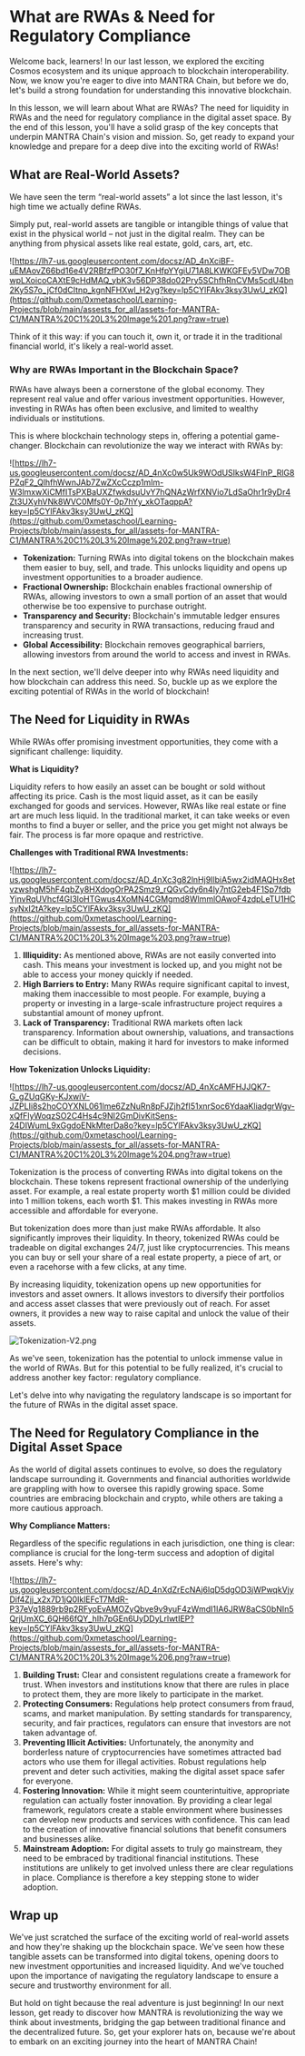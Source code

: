 # What are RWAs & Need for Regulatory Compliance

Welcome back, learners! In our last lesson, we explored the exciting Cosmos ecosystem and its unique approach to blockchain interoperability. Now, we know you're eager to dive into MANTRA Chain, but before we do, let's build a strong foundation for understanding this innovative blockchain.

In this lesson, we will learn about What are RWAs? The need for liquidity in RWAs and the need for regulatory compliance in the digital asset space. By the end of this lesson, you'll have a solid grasp of the key concepts that underpin MANTRA Chain's vision and mission. So, get ready to expand your knowledge and prepare for a deep dive into the exciting world of RWAs!

## What are Real-World Assets?

We have seen the term “real-world assets” a lot since the last lesson, it's high time we actually define RWAs.

Simply put, real-world assets are tangible or intangible things of value that exist in the physical world – not just in the digital realm. They can be anything from physical assets like real estate, gold, cars, art, etc.

![https://lh7-us.googleusercontent.com/docsz/AD_4nXciBF-uEMAovZ66bd16e4V2RBfzfPO30f7_KnHfpYYgiU71A8LKWKGFEy5VDw7OBwpLXoicoCAXtE9cHdMAQ_ybK3v56DP38do02Pry5SChfhRnCVMs5cdU4bn2Ky5S7o_jCf0dCItnp_kgnNFHXwl_H2yg?key=lp5CYlFAkv3ksy3UwU_zKQ](https://github.com/0xmetaschool/Learning-Projects/blob/main/assests_for_all/assets-for-MANTRA-C1/MANTRA%20C1%20L3%20Image%201.png?raw=true)

Think of it this way: if you can touch it, own it, or trade it in the traditional financial world, it's likely a real-world asset.

### Why are RWAs Important in the Blockchain Space?

RWAs have always been a cornerstone of the global economy. They represent real value and offer various investment opportunities. However, investing in RWAs has often been exclusive, and limited to wealthy individuals or institutions.

This is where blockchain technology steps in, offering a potential game-changer. Blockchain can revolutionize the way we interact with RWAs by:

![https://lh7-us.googleusercontent.com/docsz/AD_4nXc0w5Uk9WOdUSIksW4FInP_RlG8PZqF2_QlhfhWwnJAb7ZwZXcCczp1mIm-W3lmxwXiCMfITsPXBaUXZfwkdsuUvY7hQNAzWrfXNVio7LdSaOhr1r9yDr4Zt3UXyhVNk8WVC0Mfs0Y-0p7hYy_xkOTaqppA?key=lp5CYlFAkv3ksy3UwU_zKQ](https://github.com/0xmetaschool/Learning-Projects/blob/main/assests_for_all/assets-for-MANTRA-C1/MANTRA%20C1%20L3%20Image%202.png?raw=true)

- **Tokenization:** Turning RWAs into digital tokens on the blockchain makes them easier to buy, sell, and trade. This unlocks liquidity and opens up investment opportunities to a broader audience.
- **Fractional Ownership:** Blockchain enables fractional ownership of RWAs, allowing investors to own a small portion of an asset that would otherwise be too expensive to purchase outright.
- **Transparency and Security:** Blockchain's immutable ledger ensures transparency and security in RWA transactions, reducing fraud and increasing trust.
- **Global Accessibility:** Blockchain removes geographical barriers, allowing investors from around the world to access and invest in RWAs.

In the next section, we'll delve deeper into why RWAs need liquidity and how blockchain can address this need. So, buckle up as we explore the exciting potential of RWAs in the world of blockchain!

## The Need for Liquidity in RWAs

While RWAs offer promising investment opportunities, they come with a significant challenge: liquidity.

**What is Liquidity?**

Liquidity refers to how easily an asset can be bought or sold without affecting its price. Cash is the most liquid asset, as it can be easily exchanged for goods and services. However, RWAs like real estate or fine art are much less liquid. In the traditional market, it can take weeks or even months to find a buyer or seller, and the price you get might not always be fair. The process is far more opaque and restrictive.

**Challenges with Traditional RWA Investments:**

![https://lh7-us.googleusercontent.com/docsz/AD_4nXc3g82lnHj9IlbiA5wx2idMAQHx8etvzwshgM5hF4qbZy8HXdogOrPA2Smz9_rQGvCdy6n4ly7ntG2eb4F1Sp7fdbYjnvRqUVhcf4GI3loHTGwus4XoMN4CGMgmd8WlmmlOAwoF4zdpLeTU1HCsyNxI2tA?key=lp5CYlFAkv3ksy3UwU_zKQ](https://github.com/0xmetaschool/Learning-Projects/blob/main/assests_for_all/assets-for-MANTRA-C1/MANTRA%20C1%20L3%20Image%203.png?raw=true)

1. **Illiquidity:** As mentioned above, RWAs are not easily converted into cash. This means your investment is locked up, and you might not be able to access your money quickly if needed.
2. **High Barriers to Entry:** Many RWAs require significant capital to invest, making them inaccessible to most people. For example, buying a property or investing in a large-scale infrastructure project requires a substantial amount of money upfront.
3. **Lack of Transparency:** Traditional RWA markets often lack transparency. Information about ownership, valuations, and transactions can be difficult to obtain, making it hard for investors to make informed decisions.

**How Tokenization Unlocks Liquidity:**

![https://lh7-us.googleusercontent.com/docsz/AD_4nXcAMFHJJQK7-G_gZUqGKy-KJxwiV-JZPLIi8s2hoCOYXNL061lme6ZzNuRn8pFJZjh2fI51xnrSoc6YdaaKliadgrWgv-xQfFlyWoqzSO2C4Hs4c9NI2GmDivKitSens-24DIWumL9xGgdoENkMterDa8o?key=lp5CYlFAkv3ksy3UwU_zKQ](https://github.com/0xmetaschool/Learning-Projects/blob/main/assests_for_all/assets-for-MANTRA-C1/MANTRA%20C1%20L3%20Image%204.png?raw=true)

Tokenization is the process of converting RWAs into digital tokens on the blockchain. These tokens represent fractional ownership of the underlying asset. For example, a real estate property worth \$1 million could be divided into 1 million tokens, each worth $1. This makes investing in RWAs more accessible and affordable for everyone.

But tokenization does more than just make RWAs affordable. It also significantly improves their liquidity. In theory, tokenized RWAs could be tradeable on digital exchanges 24/7, just like cryptocurrencies. This means you can buy or sell your share of a real estate property, a piece of art, or even a racehorse with a few clicks, at any time.

By increasing liquidity, tokenization opens up new opportunities for investors and asset owners. It allows investors to diversify their portfolios and access asset classes that were previously out of reach. For asset owners, it provides a new way to raise capital and unlock the value of their assets.

![Tokenization-V2.png](https://github.com/0xmetaschool/Learning-Projects/blob/main/assests_for_all/assets-for-MANTRA-C1/MANTRA%20C1%20L3%20Image%205.png?raw=true)

As we've seen, tokenization has the potential to unlock immense value in the world of RWAs. But for this potential to be fully realized, it's crucial to address another key factor: regulatory compliance.

Let's delve into why navigating the regulatory landscape is so important for the future of RWAs in the digital asset space.

## The Need for Regulatory Compliance in the Digital Asset Space

As the world of digital assets continues to evolve, so does the regulatory landscape surrounding it. Governments and financial authorities worldwide are grappling with how to oversee this rapidly growing space. Some countries are embracing blockchain and crypto, while others are taking a more cautious approach.

**Why Compliance Matters:**

Regardless of the specific regulations in each jurisdiction, one thing is clear: compliance is crucial for the long-term success and adoption of digital assets. Here's why:

![https://lh7-us.googleusercontent.com/docsz/AD_4nXdZrEcNAj6lqD5dgOD3jWPwqkVjyDif4Zjj_x2x7D1jQ0IklEFcT7MdR-P37eVg1889rb9p2RFyoEvAMOZyQbve9v9yuF4zWmdI1IA6JRW8aCS0bNIn5QrjUmXC_6QH66fQY_hIh7pGEn6UyDDyLrlwtIEP?key=lp5CYlFAkv3ksy3UwU_zKQ](https://github.com/0xmetaschool/Learning-Projects/blob/main/assests_for_all/assets-for-MANTRA-C1/MANTRA%20C1%20L3%20Image%206.png?raw=true)

1. **Building Trust:** Clear and consistent regulations create a framework for trust. When investors and institutions know that there are rules in place to protect them, they are more likely to participate in the market.
2. **Protecting Consumers:** Regulations help protect consumers from fraud, scams, and market manipulation. By setting standards for transparency, security, and fair practices, regulators can ensure that investors are not taken advantage of.
3. **Preventing Illicit Activities:** Unfortunately, the anonymity and borderless nature of cryptocurrencies have sometimes attracted bad actors who use them for illegal activities. Robust regulations help prevent and deter such activities, making the digital asset space safer for everyone.
4. **Fostering Innovation:** While it might seem counterintuitive, appropriate regulation can actually foster innovation. By providing a clear legal framework, regulators create a stable environment where businesses can develop new products and services with confidence. This can lead to the creation of innovative financial solutions that benefit consumers and businesses alike.
5. **Mainstream Adoption:** For digital assets to truly go mainstream, they need to be embraced by traditional financial institutions. These institutions are unlikely to get involved unless there are clear regulations in place. Compliance is therefore a key stepping stone to wider adoption.

## Wrap up

We've just scratched the surface of the exciting world of real-world assets and how they're shaking up the blockchain space. We've seen how these tangible assets can be transformed into digital tokens, opening doors to new investment opportunities and increased liquidity. And we've touched upon the importance of navigating the regulatory landscape to ensure a secure and trustworthy environment for all.

But hold on tight because the real adventure is just beginning! In our next lesson, get ready to discover how MANTRA is revolutionizing the way we think about investments, bridging the gap between traditional finance and the decentralized future. So, get your explorer hats on, because we're about to embark on an exciting journey into the heart of MANTRA Chain!